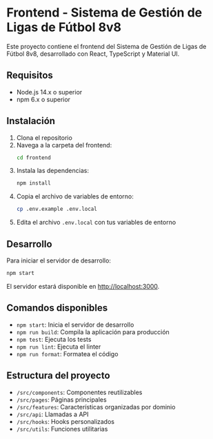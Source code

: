 # Frontend - Sistema de Gestión de Ligas de Fútbol 8v8

Este proyecto contiene el frontend del Sistema de Gestión de Ligas de Fútbol 8v8, desarrollado con React, TypeScript y Material UI.

## Requisitos

- Node.js 14.x o superior
- npm 6.x o superior

## Instalación

1. Clona el repositorio
2. Navega a la carpeta del frontend:
   ```bash
   cd frontend
   ```
3. Instala las dependencias:
   ```bash
   npm install
   ```
4. Copia el archivo de variables de entorno:
   ```bash
   cp .env.example .env.local
   ```
5. Edita el archivo `.env.local` con tus variables de entorno

## Desarrollo

Para iniciar el servidor de desarrollo:

```bash
npm start
```

El servidor estará disponible en [http://localhost:3000](http://localhost:3000).

## Comandos disponibles

- `npm start`: Inicia el servidor de desarrollo
- `npm run build`: Compila la aplicación para producción
- `npm test`: Ejecuta los tests
- `npm run lint`: Ejecuta el linter
- `npm run format`: Formatea el código

## Estructura del proyecto

- `/src/components`: Componentes reutilizables
- `/src/pages`: Páginas principales
- `/src/features`: Características organizadas por dominio
- `/src/api`: Llamadas a API
- `/src/hooks`: Hooks personalizados
- `/src/utils`: Funciones utilitarias 